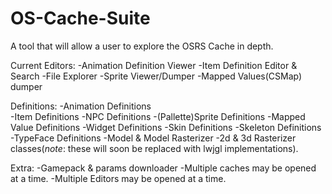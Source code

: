 # OS-Cache-Suite
A tool that will allow a user to explore the OSRS Cache in depth.

Current Editors:
-Animation Definition Viewer
-Item Definition Editor & Search
-File Explorer
-Sprite Viewer/Dumper
-Mapped Values(CSMap) dumper

Definitions:
-Animation Definitions<br>
-Item Definitions
-NPC Definitions
-(Pallette)Sprite Definitions
-Mapped Value Definitions
-Widget Definitions
-Skin Definitions
-Skeleton Definitions
-TypeFace Definitions
-Model & Model Rasterizer
-2d & 3d Rasterizer classes(*note*: these will soon be replaced with lwjgl implementations).

Extra:
-Gamepack & params downloader
-Multiple caches may be opened at a time.
-Multiple Editors may be opened at a time.

